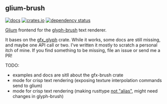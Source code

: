 ## glium-brush

[![docs](https://docs.rs/glium-brush/badge.svg)](https://docs.rs/crate/glium-brush)
[![crates.io](https://img.shields.io/crates/v/glium-brush.svg)](https://crates.io/crates/glium-brush)
[![dependency status](https://deps.rs/repo/github/est31/glium-brush/status.svg)](https://deps.rs/repo/github/est31/glium-brush)

[Glium](https://github.com/glium/glium) frontend for the [glyph-brush](https://github.com/alexheretic/glyph-brush) text renderer.

It bases on the [gfx_glyph](https://crates.io/crates/gfx_glyph) crate. While it works, some docs are still missing, and maybe one API call or two. I've written it mostly to scratch a personal itch of mine. If you find something to be missing, file an issue or send me a PR!

TODO:

* examples and docs are sitll about the gfx-brush crate
* mode for crisp text rendering (exposing texture interpolation commands send to glium)
* mode for crisp text rendering (making rusttype [not "alias"](https://gitlab.redox-os.org/redox-os/rusttype/issues/61), might need changes in glyph-brush)
